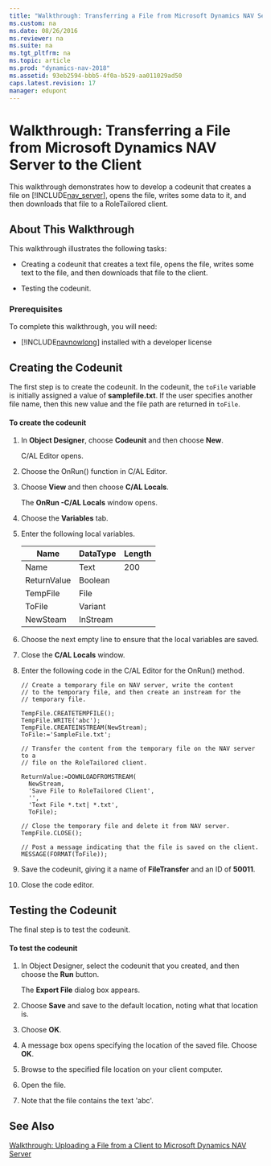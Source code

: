 ```yaml
---
title: "Walkthrough: Transferring a File from Microsoft Dynamics NAV Server to the Client"
ms.custom: na
ms.date: 08/26/2016
ms.reviewer: na
ms.suite: na
ms.tgt_pltfrm: na
ms.topic: article
ms.prod: "dynamics-nav-2018"
ms.assetid: 93eb2594-bbb5-4f0a-b529-aa011029ad50
caps.latest.revision: 17
manager: edupont
---
```

# Walkthrough: Transferring a File from Microsoft Dynamics NAV Server to the Client
This walkthrough demonstrates how to develop a codeunit that creates a file on [!INCLUDE[nav_server](includes/nav_server_md.md)], opens the file, writes some data to it, and then downloads that file to a RoleTailored client.  
  
## About This Walkthrough  
 This walkthrough illustrates the following tasks:  
  
-   Creating a codeunit that creates a text file, opens the file, writes some text to the file, and then downloads that file to the client.  
  
-   Testing the codeunit.  
  
### Prerequisites  
 To complete this walkthrough, you will need:  
  
-   [!INCLUDE[navnowlong](includes/navnowlong_md.md)] installed with a developer license  
  
## Creating the Codeunit  
 The first step is to create the codeunit. In the codeunit, the `toFile` variable is initially assigned a value of **samplefile.txt**. If the user specifies another file name, then this new value and the file path are returned in `toFile`.  
  
#### To create the codeunit  
  
1.  In **Object Designer**, choose **Codeunit** and then choose **New**.  
  
     C/AL Editor opens.  
  
2.  Choose the OnRun\(\) function in C/AL Editor.  
  
3.  Choose **View** and then choose **C/AL Locals**.  
  
     The **OnRun -C/AL Locals** window opens.  
  
4.  Choose the **Variables** tab.  
  
5.  Enter the following local variables.  
  
    |Name|DataType|Length|  
    |----------|--------------|------------|  
    |Name|Text|200|  
    |ReturnValue|Boolean||  
    |TempFile|File||  
    |ToFile|Variant||  
    |NewSteam|InStream||  
  
6.  Choose the next empty line to ensure that the local variables are saved.  
  
7.  Close the **C/AL Locals** window.  
  
8.  Enter the following code in the C/AL Editor for the OnRun\(\) method.  
  
    ```  
    // Create a temporary file on NAV server, write the content   
    // to the temporary file, and then create an instream for the  
    // temporary file.  
  
    TempFile.CREATETEMPFILE();  
    TempFile.WRITE('abc');  
    TempFile.CREATEINSTREAM(NewStream);  
    ToFile:='SampleFile.txt';  
  
    // Transfer the content from the temporary file on the NAV server to a  
    // file on the RoleTailored client.  
  
    ReturnValue:=DOWNLOADFROMSTREAM(  
      NewStream,  
      'Save File to RoleTailored Client',  
      '',  
      'Text File *.txt| *.txt',  
      ToFile);  
  
    // Close the temporary file and delete it from NAV server.  
    TempFile.CLOSE();  
  
    // Post a message indicating that the file is saved on the client.  
    MESSAGE(FORMAT(ToFile));  
    ```  
  
9. Save the codeunit, giving it a name of **FileTransfer** and an ID of **50011**.  
  
10. Close the code editor.  
  
## Testing the Codeunit  
 The final step is to test the codeunit.  
  
#### To test the codeunit  
  
1.  In Object Designer, select the codeunit that you created, and then choose the **Run** button.  
  
     The **Export File** dialog box appears.  
  
2.  Choose **Save** and save to the default location, noting what that location is.  
  
3.  Choose **OK**.  
  
4.  A message box opens specifying the location of the saved file. Choose **OK**.  
  
5.  Browse to the specified file location on your client computer.  
  
6.  Open the file.  
  
7.  Note that the file contains the text 'abc'.  
  
## See Also  
 [Walkthrough: Uploading a File from a Client to Microsoft Dynamics NAV Server](Walkthrough--Uploading-a-File-from-a-Client-to-Microsoft-Dynamics-NAV-Server.md)